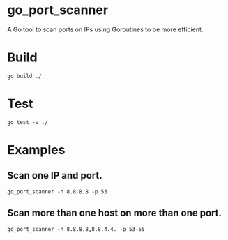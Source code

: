 # go_port_scanner

A Go tool to scan ports on IPs using Goroutines to be more efficient.

# Build
`go build ./`

# Test
`go test -v ./`

# Examples
## Scan one IP and port.
`go_port_scanner -h 8.8.8.8 -p 53`

## Scan more than one host on more than one port.
`go_port_scanner -h 8.8.8.8,8.8.4.4. -p 53-55`